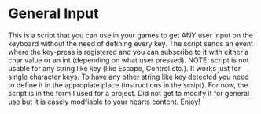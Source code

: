 # General Input
This is a script that you can use in your games to get ANY user input on the keyboard without the need of defining every key. The script sends an event where the key-press is registered and you can subscribe to it with either a char value or an int (depending on what user pressed). 
NOTE: script is not usable for any string like key (like Escape, Control etc.). It works just for single character keys. To have any other string like key detected you need to define it in the appropiate place (instructions in the script). 
For now, the script is in the form I used for a project. Did not get to modify it for general use but it is easely modfiable to your hearts content. 
Enjoy!
